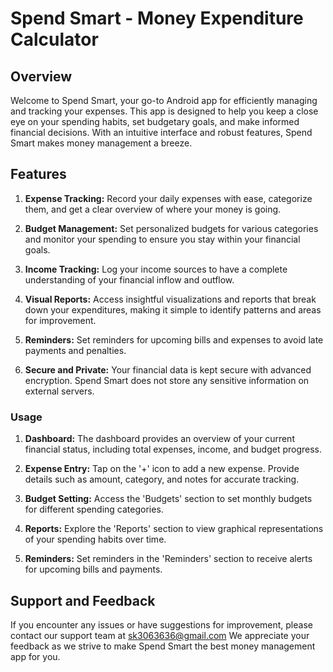 # Spend Smart - Money Expenditure Calculator

## Overview

Welcome to Spend Smart, your go-to Android app for efficiently managing and tracking your expenses. This app is designed to help you keep a close eye on your spending habits, set budgetary goals, and make informed financial decisions. With an intuitive interface and robust features, Spend Smart makes money management a breeze.

## Features

1. **Expense Tracking:** Record your daily expenses with ease, categorize them, and get a clear overview of where your money is going.

2. **Budget Management:** Set personalized budgets for various categories and monitor your spending to ensure you stay within your financial goals.

3. **Income Tracking:** Log your income sources to have a complete understanding of your financial inflow and outflow.

4. **Visual Reports:** Access insightful visualizations and reports that break down your expenditures, making it simple to identify patterns and areas for improvement.

5. **Reminders:** Set reminders for upcoming bills and expenses to avoid late payments and penalties.

6. **Secure and Private:** Your financial data is kept secure with advanced encryption. Spend Smart does not store any sensitive information on external servers.


### Usage

1. **Dashboard:** The dashboard provides an overview of your current financial status, including total expenses, income, and budget progress.

2. **Expense Entry:** Tap on the '+' icon to add a new expense. Provide details such as amount, category, and notes for accurate tracking.

3. **Budget Setting:** Access the 'Budgets' section to set monthly budgets for different spending categories.

4. **Reports:** Explore the 'Reports' section to view graphical representations of your spending habits over time.

5. **Reminders:** Set reminders in the 'Reminders' section to receive alerts for upcoming bills and payments.

## Support and Feedback

If you encounter any issues or have suggestions for improvement, please contact our support team at sk3063636@gmail.com We appreciate your feedback as we strive to make Spend Smart the best money management app for you.


